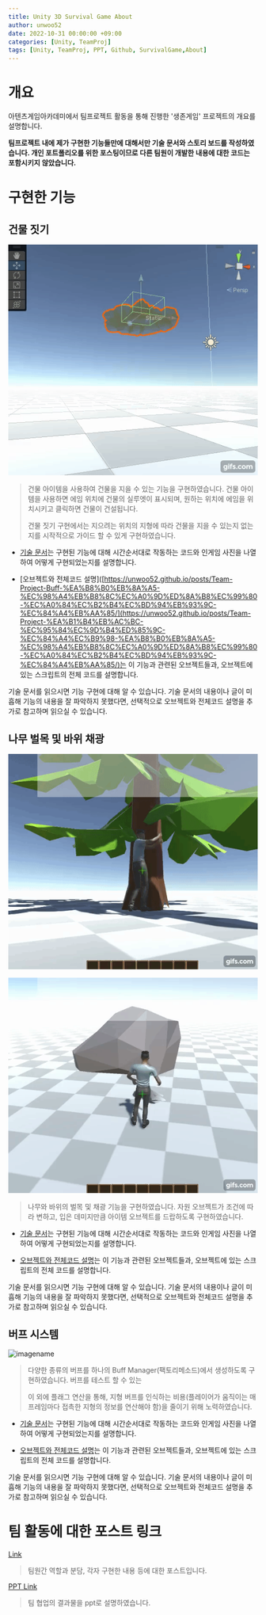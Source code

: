 ```yaml
---
title: Unity 3D Survival Game About
author: unwoo52
date: 2022-10-31 00:00:00 +09:00
categories: [Unity, TeamProj]
tags: [Unity, TeamProj, PPT, Github, SurvivalGame,About]
---
```


# 개요

아텐츠게임아카데미에서 팀프로젝트 활동을 통해 진행한 '생존게임' 프로젝트의 개요를 설명합니다.

**팀프로젝트 내에 제가 구현한 기능들만에 대해서만 기술 문서와 스토리 보드를 작성하였습니다. 개인 포트폴리오를 위한 포스팅이므로 다른 팀원이 개발한 내용에 대한 코드는 포함시키지 않았습니다.**

# 구현한 기능

## 건물 짓기

![imagename](/assets/image/Project/TeamProject/SurvivalProjectAboud/004.gif)

> 건물 아이템을 사용하여 건물을 지을 수 있는 기능을 구현하였습니다. 건물 아이템을 사용하면 에임 위치에 건물의 실루엣이 표시되며, 원하는 위치에 에임을 위치시키고 클릭하면 건물이 건설됩니다.
> 
> 건물 짓기 구현에서는 지으려는 위치의 지형에 따라 건물을 지을 수 있는지 없는지를 시작적으로 가이드 할 수 있게 구현하였습니다.

- [기술 문서](https://unwoo52.github.io/posts/Team-Project-%EA%B1%B4%EB%AC%BC-%EC%95%84%EC%9D%B4%ED%85%9C-%EC%84%A4%EC%B9%98-%EA%B8%B0%EB%8A%A5-%EA%B8%B0%EC%88%A0-%EB%AC%B8%EC%84%9C/)는 구현된 기능에 대해 시간순서대로 작동하는 코드와 인게임 사진을 나열하여 어떻게 구현되었는지를 설명합니다.

- [오브젝트와 전체코드 설명]([https://unwoo52.github.io/posts/Team-Project-Buff-%EA%B8%B0%EB%8A%A5-%EC%98%A4%EB%B8%8C%EC%A0%9D%ED%8A%B8%EC%99%80-%EC%A0%84%EC%B2%B4%EC%BD%94%EB%93%9C-%EC%84%A4%EB%AA%85/](https://unwoo52.github.io/posts/Team-Project-%EA%B1%B4%EB%AC%BC-%EC%95%84%EC%9D%B4%ED%85%9C-%EC%84%A4%EC%B9%98-%EA%B8%B0%EB%8A%A5-%EC%98%A4%EB%B8%8C%EC%A0%9D%ED%8A%B8%EC%99%80-%EC%A0%84%EC%B2%B4%EC%BD%94%EB%93%9C-%EC%84%A4%EB%AA%85/)는 이 기능과 관련된 오브젝트들과, 오브젝트에 있는 스크립트의 전체 코드를 설명합니다.

기술 문서를 읽으시면 기능 구현에 대해 알 수 있습니다. 기술 문서의 내용이나 글이 미흡해 기능의 내용을 잘 파악하지 못했다면, 선택적으로 오브젝트와 전체코드 설명을 추가로 참고하며 읽으실 수 있습니다.

## 나무 벌목 및 바위 채광

![imagename](/assets/image/Project/TeamProject/SurvivalProjectAboud/001.gif)

![imagename](/assets/image/Project/TeamProject/SurvivalProjectAboud/001-1.gif)

> 나무와 바위의 벌목 및 채광 기능을 구현하였습니다. 자원 오브젝트가 조건에 따라 변하고, 입은 데미지만큼 아이템 오브젝트를 드랍하도록 구현하였습니다.

- [기술 문서](https://unwoo52.github.io/posts/Team-Project-%EC%B1%84%EA%B4%91-%EB%B0%8F-%EB%B2%8C%EB%AA%A9-%EA%B8%B0%EB%8A%A5-%EA%B8%B0%EC%88%A0-%EB%AC%B8%EC%84%9C/)는 구현된 기능에 대해 시간순서대로 작동하는 코드와 인게임 사진을 나열하여 어떻게 구현되었는지를 설명합니다.

- [오브젝트와 전체코드 설명](https://unwoo52.github.io/posts/Team-Project-%EC%B1%84%EA%B4%91-%EB%B0%8F-%EB%B2%8C%EB%AA%A9-%EA%B8%B0%EB%8A%A5-%EC%98%A4%EB%B8%8C%EC%A0%9D%ED%8A%B8%EC%99%80-%EC%A0%84%EC%B2%B4%EC%BD%94%EB%93%9C-%EC%84%A4%EB%AA%85/)는 이 기능과 관련된 오브젝트들과, 오브젝트에 있는 스크립트의 전체 코드를 설명합니다.

기술 문서를 읽으시면 기능 구현에 대해 알 수 있습니다. 기술 문서의 내용이나 글이 미흡해 기능의 내용을 잘 파악하지 못했다면, 선택적으로 오브젝트와 전체코드 설명을 추가로 참고하며 읽으실 수 있습니다.

## 버프 시스템

![imagename](/assets/image/Project/TeamProject/SurvivalProjectAboud/000.gif)

> 다양한 종류의 버프를 하나의 Buff Manager(팩토리메소드)에서 생성하도록 구현하였습니다. 버프를 테스트 할 수 있는
>
> 이 외에 플래그 연산을 통해, 지형 버프를 인식하는 비용(플레이어가 움직이는 매 프레임마다 접촉한 지형의 정보를 연산해야 함)을 줄이기 위해 노력하였습니다.


- [기술 문서](https://unwoo52.github.io/posts/Team-Project-Buff-%EA%B8%B0%EB%8A%A5-%EA%B8%B0%EC%88%A0-%EB%AC%B8%EC%84%9C/)는 구현된 기능에 대해 시간순서대로 작동하는 코드와 인게임 사진을 나열하여 어떻게 구현되었는지를 설명합니다.

- [오브젝트와 전체코드 설명](https://unwoo52.github.io/posts/Team-Project-Buff-%EA%B8%B0%EB%8A%A5-%EC%98%A4%EB%B8%8C%EC%A0%9D%ED%8A%B8%EC%99%80-%EC%A0%84%EC%B2%B4%EC%BD%94%EB%93%9C-%EC%84%A4%EB%AA%85/)는 이 기능과 관련된 오브젝트들과, 오브젝트에 있는 스크립트의 전체 코드를 설명합니다.

기술 문서를 읽으시면 기능 구현에 대해 알 수 있습니다. 기술 문서의 내용이나 글이 미흡해 기능의 내용을 잘 파악하지 못했다면, 선택적으로 오브젝트와 전체코드 설명을 추가로 참고하며 읽으실 수 있습니다.

# 팀 활동에 대한 포스트 링크

[Link](https://unwoo52.github.io/posts/Team-Project-About/)

> 팀원간 역할과 분담, 각자 구현한 내용 등에 대한 포스트입니다.

[PPT Link](https://unwoo52.github.io/posts/Team-Project-PPT/)

> 팀 협업의 결과물을 ppt로 설명하였습니다.
